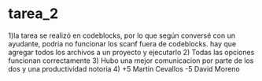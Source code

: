 # tarea_2
1)la tarea se realizó en codeblocks, por lo que según conversé con un ayudante, podria no funcionar los scanf fuera de codeblocks.
hay que agregar todos los archivos a un proyecto y ejecutarlo
2) Todas las opciones funcionan correctamente
3) Hubo una mejor comunicacion por parte de los dos y una productividad notoria
4) +5 Martin Cevallos
   -5 David Moreno
